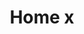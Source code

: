 ---
title: Home x
tags: ["home", "x", "remove", "delete", "cancel", "house", "residence", "place"]
icon: home-x
svg: '<svg xmlns="http://www.w3.org/2000/svg" width="24" height="24" fill="none" viewBox="0 0 24 24" stroke-width="1.5" stroke-linecap="round" stroke-linejoin="round" stroke="currentColor"><path d="m10 11.5 4 4m0-4-4 4M6.133 21C4.955 21 4 20.02 4 18.81v-8.802c0-.665.295-1.295.8-1.71l5.867-4.818a2.09 2.09 0 0 1 2.666 0l5.866 4.818c.506.415.801 1.045.801 1.71v8.802c0 1.21-.955 2.19-2.133 2.19z"/></svg>'
---